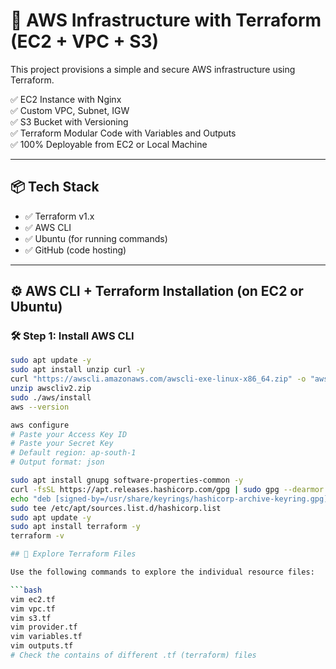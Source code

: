 # 🚀 AWS Infrastructure with Terraform (EC2 + VPC + S3)

This project provisions a simple and secure AWS infrastructure using Terraform.

✅ EC2 Instance with Nginx  
✅ Custom VPC, Subnet, IGW  
✅ S3 Bucket with Versioning  
✅ Terraform Modular Code with Variables and Outputs  
✅ 100% Deployable from EC2 or Local Machine

---

## 📦 Tech Stack

- ✅ Terraform v1.x
- ✅ AWS CLI
- ✅ Ubuntu (for running commands)
- ✅ GitHub (code hosting)

---

## ⚙️ AWS CLI + Terraform Installation (on EC2 or Ubuntu)

### 🛠️ Step 1: Install AWS CLI

```bash
sudo apt update -y
sudo apt install unzip curl -y
curl "https://awscli.amazonaws.com/awscli-exe-linux-x86_64.zip" -o "awscliv2.zip"
unzip awscliv2.zip
sudo ./aws/install
aws --version

aws configure
# Paste your Access Key ID
# Paste your Secret Key
# Default region: ap-south-1
# Output format: json

sudo apt install gnupg software-properties-common -y
curl -fsSL https://apt.releases.hashicorp.com/gpg | sudo gpg --dearmor -o /usr/share/keyrings/hashicorp-archive-keyring.gpg
echo "deb [signed-by=/usr/share/keyrings/hashicorp-archive-keyring.gpg] https://apt.releases.hashicorp.com $(lsb_release -cs) main" | \
sudo tee /etc/apt/sources.list.d/hashicorp.list
sudo apt update -y
sudo apt install terraform -y
terraform -v

## 📂 Explore Terraform Files

Use the following commands to explore the individual resource files:

```bash
vim ec2.tf
vim vpc.tf
vim s3.tf
vim provider.tf
vim variables.tf
vim outputs.tf
# Check the contains of different .tf (terraform) files
